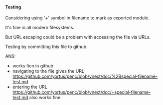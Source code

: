 #### Testing

Considering using '+' symbol in filename to mark as exported module.

It's fine in all modern filesystems.

But URL escaping could be a problem with accessing the file via URLs.

Testing by committing this file to github.

ANS:
- works fien in github
- navigating to the file gives the URL https://github.com/yortus/penc/blob/vnext/doc/%2Bspecial-filename-test.md
- entering the URL https://github.com/yortus/penc/blob/vnext/doc/+special-filename-test.md also works fine

